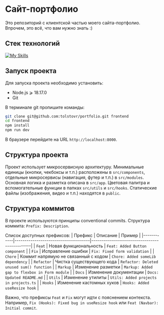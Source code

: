 # Сайт-портфолио
Это репозиторий с клиентской частью моего сайта-портфолио. Впрочем, это всё, что вам нужно знать :)

## Стек технологий
[![My Skills](https://skillicons.dev/icons?i=ts,react,nextjs,sass,vite,yarn,vercel)](https://skillicons.dev)

## Запуск проекта
Для запуска проекта необходимо установить:
- Node.js &geqslant; 18.17.0
- Git

В терминале git пропишите команды:
```bash
git clone git@github.com:tolstovr/portfolio.git frontend
cd frontend
npm install
npm run dev
```
В браузере перейдите на URL `http://localhost:8000`.

## Структура проекта
Проект использует микросервисную архитектуру. Минимальные единицы (кнопки, чекбоксы и т.п.) расположены в `src/components`, отдельные микросервисы (навигация, футер и т.п.) в `src/modules`. Основная логика и разметка описана в `src/app`. Цветовая палитра и вспомогательные функции в папках `src/utils` и `src/hooks`. Статические файлы (изображения, видео и т.п.) находятся в `public`.

## Структура коммитов
В проекте используются принципы conventional commits. Структура коммита: `Prefix: Description`.

Список доступных префиксов:
| Префикс    | Описание                             | Пример                                        |
|------------|--------------------------------------|-----------------------------------------------|
| `Feat`     | Новая функциональность               | `Feat: Added Button component`                |
| `Fix`      | Исправление ошибки                   | `Fix: Fixed form validation`                  |
| `Chore`    | Коммит напрямую не связанный с кодом | `Chore: Added someLib dependency`             |
| `Refactor` | Чистка существующего кода            | `Refactor: Deleted unused sum() function`     |
| `Markup`   | Изменение разметки                   | `Markup: Added gap to flexbox in Form module` |
| `Docs`     | Изменение документации               | `Docs: Updated README.md`                     |
| `Utils`    | Изменение утилиты                    | `Utils: Added projects in projects.ts`        |
| `Hooks`    | Изменение кастомных хуков            | `Hooks: Added useResize hook`                 |

Важно, что префиксы `Feat` и `Fix` могут идти с пояснением контекста. Например, `Fix (Hooks): Fixed bug in useResize hook` или `Feat (Navbar): Initial commit`.